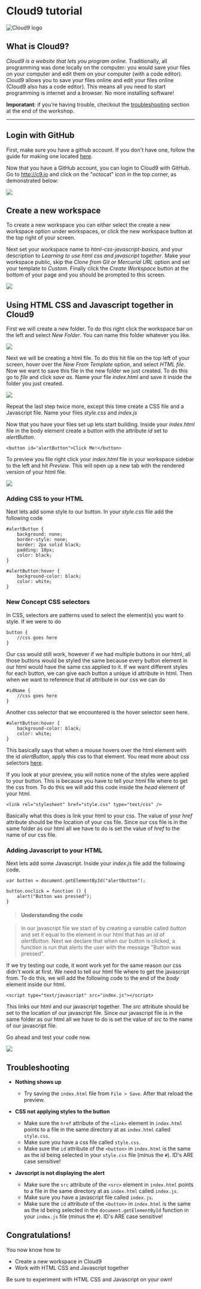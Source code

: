 # Cloud9 tutorial

![Cloud9 logo](img/cloud9.png)

## What is Cloud9?

*Cloud9 is a website that lets you program online*. Traditionally, all programming was done locally on the computer: you would save your files on your computer and edit them on your computer (with a code editor). Cloud9 allows you to save your files online and edit your files online (Cloud9 also has a code editor). This means all you need to start programming is internet and a browser. No more installing software!

__Imporatant__: if you're having trouble, checkout the [troubleshooting](#troubleshooting) section at the end of the workshop.

---

## Login with GitHub

First, make sure you have a github account. If you don't have one, follow the guide for making one located [here](https://github.com/hackedu/hackedu/tree/master/playbook/workshops/portfolio#creating-a-github-account).

Now that you have a GitHub account, you can login to Cloud9 with GitHub. Go to http://c9.io and click on the "octocat" icon in the top corner, as demonstrated below:

![](img/github-login.gif)

## Create a new workspace

To create a new workspace you can either select the create a new workspace option under workspaces, or click the new workspace button at the top right of your screen.

Next set your workspace name to *html-css-javascript-basics*, and your description to *Learning to use html css and javascript together*. Make your workspace public, skip the *Clone from Git or Mercurial URL* option and set your template to *Custom*. Finally click the *Create Workspace* button at the bottom of your page and you should be prompted to this screen.

![](img/open-screen.gif)

## Using HTML CSS and Javascript together in Cloud9

First we will create a new folder. To do this right click the workspace bar on the left and select *New Folder*. You can name this folder whatever you like.

![](img/create-folder.gif)

Next we will be creating a html file. To do this hit file on the top left of your screen, hover over the *New From Template* option, and select *HTML file*. Now we want to save this file in the new folder we just created. To do this go to *file* and click *save as*. Name your file *index.html* and save it inside the folder you just created.

![](img/create-html.gif)

Repeat the last step twice more, except this time create a CSS file and a Javascript file. Name your files *style.css* and *index.js*

Now that you have your files set up lets start building. Inside your *index.html* file in the body element create a button with the attribute *id* set to *alertButton*. 

```
<button id="alertButton">Click Me!</button>
```

To preview you file right click your *index.html* file in your workspace sidebar to the left and hit *Preview*. This will open up a new tab with the rendered version of your html file.

![](img/preview.gif)

### Adding CSS to your HTML

Next lets add some style to our button. In your *style.css* file add the following code 

```
#alertButton {
    background: none;
    border-style: none;
    border: 2px solid black;
    padding: 10px;
    color: black;
}

#alertButton:hover {
    background-color: black;
    color: white;
}
```

### New Concept CSS selectors

In CSS, selectors are patterns used to select the element(s) you want to style. If we were to do 

```
button {
	//css goes here
}
```
Our css would still work, however if we had multiple buttons in our html, all those buttons would be styled the same because every button element in our html would have the same css applied to it. If we want different styles for each button, we can give each button a unique id attribute in html. Then when we want to reference that id attribute in our css we can do

```
#idName {
	//css goes here
}
```

Another css selector that we encountered is the hover selector seen here. 

```
#alertButton:hover {
    background-color: black;
    color: white;
}
```

This basically says that when a mouse hovers over the html element with the id *alertButton*, apply this css to that element. You read more about css selectors [here](http://www.w3schools.com/cssref/css_selectors.asp).


If you look at your preview, you will notice none of the styles were applied to your button. This is because you have to tell your html file where to get the css from. To do this we will add this code inside the *head* element of your html. 

```
<link rel="stylesheet" href="style.css" type="text/css" />
```

Basically what this does is link your html to your css. The value of your *href* attribute should be the location of your css file. Since our css file is in the same folder as our html all we have to do is set the value of *href* to the name of our css file.

### Adding Javascript to your HTML

Next lets add some Javascript. Inside your *index.js* file add the following code.

```
var button = document.getElementById("alertButton");

button.onclick = function () {
    alert("Button was pressed");
}
```

> #### Understanding the code

> In our javascript file we start of by creating a variable called *button* and set it equal to the element in our html that has an *id* of *alertButton*. Next we declare that when our button is clicked, a function is run that alerts the user with the message "Button was pressed".

If we try testing our code, it wont work yet for the same reason our css didn't work at first. We need to tell our html file where to get the javascript from. To do this, we will add the following code to the end of the *body* element inside our html.

```
<script type="text/javascript" src="index.js"></script>
```

This links our html and our javascript together. The *src* attribute should be set to the location of our javascript file. Since our javascript file is in the same folder as our html all we have to do is set the value of *src* to the name of our javascript file.

Go ahead and test your code now.

![](img/test-code.gif)

## Troubleshooting

- __Nothing shows up__
    - Try saving the `index.html` file from `File > Save`. After that reload the preview.

- __CSS not applying styles to the button__
    - Make sure the `href` attribute of the `<link>` element in `index.html` points to a file in the same directory at as `index.html` called `style.css`. 
    - Make sure you have a css file called `style.css`.
    - Make sure the `id` attribute of the `<button>` in `index.html` is the same as the id being selected in your `style.css` file (minus the `#`). ID's ARE case sensitive!

- __Javscript is not displaying the alert__
    - Make sure the `src` attribute of the `<src>` element in `index.html` points to a file in the same directory at as `index.html` called `index.js`. 
    - Make sure you have a javascript file called `index.js`.
    - Make sure the `id` attribute of the `<button>` in `index.html` is the same as the id being selected in the `document.getElementById` function in your `index.js` file (minus the `#`). ID's ARE case sensitive!

## Congratulations!

You now know how to

- Create a new workspace in Cloud9
- Work with HTML CSS and Javascript together

Be sure to experiment with HTML CSS and Javascript on your own!